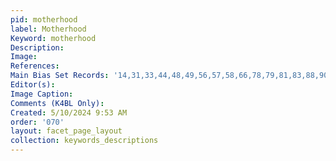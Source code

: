```yaml
---
pid: motherhood
label: Motherhood
Keyword: motherhood
Description: 
Image: 
References: 
Main Bias Set Records: '14,31,33,44,48,49,56,57,58,66,78,79,81,83,88,90,102,135,145,176,178,218,224,240,241,288,319,329,350'
Editor(s): 
Image Caption: 
Comments (K4BL Only): 
Created: 5/10/2024 9:53 AM
order: '070'
layout: facet_page_layout
collection: keywords_descriptions
---
```

